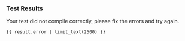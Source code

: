 ### Test Results

Your test did not compile correctly, please fix the errors and try again.

```
{{ result.error | limit_text(2500) }}
```
